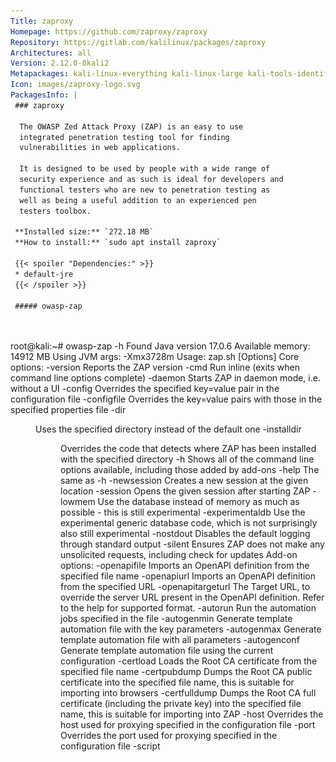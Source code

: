 ```yaml
---
Title: zaproxy
Homepage: https://github.com/zaproxy/zaproxy
Repository: https://gitlab.com/kalilinux/packages/zaproxy
Architectures: all
Version: 2.12.0-0kali2
Metapackages: kali-linux-everything kali-linux-large kali-tools-identify kali-tools-web 
Icon: images/zaproxy-logo.svg
PackagesInfo: |
 ### zaproxy
 
  The OWASP Zed Attack Proxy (ZAP) is an easy to use
  integrated penetration testing tool for finding
  vulnerabilities in web applications.
   
  It is designed to be used by people with a wide range of
  security experience and as such is ideal for developers and
  functional testers who are new to penetration testing as
  well as being a useful addition to an experienced pen
  testers toolbox.
 
 **Installed size:** `272.18 MB`  
 **How to install:** `sudo apt install zaproxy`  
 
 {{< spoiler "Dependencies:" >}}
 * default-jre
 {{< /spoiler >}}
 
 ##### owasp-zap
 
 
 ```
 root@kali:~# owasp-zap -h
 Found Java version 17.0.6
 Available memory: 14912 MB
 Using JVM args: -Xmx3728m
 Usage:
 	zap.sh [Options]
 Core options:
 	-version                 Reports the ZAP version
 	-cmd                     Run inline (exits when command line options complete)
 	-daemon                  Starts ZAP in daemon mode, i.e. without a UI
 	-config <kvpair>         Overrides the specified key=value pair in the configuration file
 	-configfile <path>       Overrides the key=value pairs with those in the specified properties file
 	-dir <dir>               Uses the specified directory instead of the default one
 	-installdir <dir>        Overrides the code that detects where ZAP has been installed with the specified directory
 	-h                       Shows all of the command line options available, including those added by add-ons
 	-help                    The same as -h
 	-newsession <path>       Creates a new session at the given location
 	-session <path>          Opens the given session after starting ZAP
 	-lowmem                  Use the database instead of memory as much as possible - this is still experimental
 	-experimentaldb          Use the experimental generic database code, which is not surprisingly also still experimental
 	-nostdout                Disables the default logging through standard output
 	-silent                  Ensures ZAP does not make any unsolicited requests, including check for updates
 Add-on options:
 	-openapifile <path>      Imports an OpenAPI definition from the specified file name
 	-openapiurl <url>        Imports an OpenAPI definition from the specified URL
 	-openapitargeturl <url>  The Target URL, to override the server URL present in the OpenAPI definition. Refer to the help for supported format.
 	-autorun <filename>      Run the automation jobs specified in the file
 	-autogenmin <filename>   Generate template automation file with the key parameters
 	-autogenmax <filename>   Generate template automation file with all parameters
 	-autogenconf <filename>  Generate template automation file using the current configuration
 	-certload <path>         Loads the Root CA certificate from the specified file name
 	-certpubdump <path>      Dumps the Root CA public certificate into the specified file name, this is suitable for importing into browsers
 	-certfulldump <path>     Dumps the Root CA full certificate (including the private key) into the specified file name, this is suitable for importing into ZAP
 	-host <host>             Overrides the host used for proxying specified in the configuration file
 	-port <port>             Overrides the port used for proxying specified in the configuration file
 	-script <script>         Run the specified script from commandline or load in GUI
 	-hud                     Launches a browser configured to proxy through ZAP with the HUD enabled, for use in daemon mode
 	-hudurl <url>            Launches a browser as per the -hud option with the specified URL
 	-hudbrowser <browser>    Launches a browser as per the -hud option with the specified browser, supported options: Chrome, Firefox by default Firefox
 	-quickurl <target url>   The URL to attack, e.g. http://www.example.com
 	-quickout <filename>     The file to write the HTML/JSON/MD/XML results to (based on the file extension)
 	-quickprogress:          Display progress bars while scanning
 	-addoninstall <addOnId>   Installs the add-on with specified ID from the ZAP Marketplace
 	-addoninstallall          Install all available add-ons from the ZAP Marketplace
 	-addonuninstall <addOnId> Uninstalls the Add-on with specified ID
 	-addonupdate              Update all changed add-ons from the ZAP Marketplace
 	-addonlist                List all of the installed add-ons
 	-graphqlfile <path>       Imports a GraphQL Schema from a File
 	-graphqlurl <url>         Imports a GraphQL Schema from a URL
 	-graphqlendurl <url>      Sets the Endpoint URL
 	-notel                   Turns off telemetry calls
 
 ```
 
 - - -
 
 ##### zaproxy
 
 
 ```
 root@kali:~# zaproxy -h
 Found Java version 17.0.6
 Available memory: 14912 MB
 Using JVM args: -Xmx3728m
 ```
 
 - - -
 
---
```

{{% hidden-comment "<!--Do not edit anything above this line-->" %}}

## Screenshots

![zaproxy](images/zaproxy.png)
